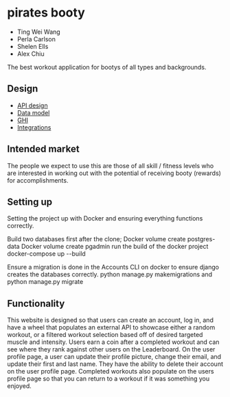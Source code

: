 # pirates booty

* Ting Wei Wang
* Perla Carlson
* Shelen Ells
* Alex Chiu

The best workout application for bootys of all types and backgrounds.
<!-- will revisit -->

## Design

* [API design](docs/apis.md)
* [Data model](docs/data-model.md)
* [GHI](docs/ghi.md)
* [Integrations](docs/integrations.md)

## Intended market
The people we expect to use this are those of all skill / fitness levels who are interested in working out with the potential of receiving booty (rewards) for accomplishments.
<!-- will revisit -->

## Setting up
Setting the project up with Docker and ensuring everything functions correctly. 

Build two databases first after the clone;
Docker volume create postgres-data
Docker volume create pgadmin 
run the build of the docker project
docker-compose up --build 


Ensure a migration is done in the Accounts CLI on docker to ensure django creates the databases correctly. 
python manage.py makemigrations
and 
python manage.py migrate

## Functionality

This website is designed so that users can create an account, log in, and have a wheel that populates an external API to showcase either a random workout, or a filtered workout selection based off of desired targeted muscle and intensity. 
Users earn a coin after a completed workout and can see where they rank against other users on the Leaderboard. 
On the user profile page, a user can update their profile picture, change their email, and update their first and last name. 
They have the ability to delete their account on the user profile page.
Completed workouts also populate on the users profile page so that you can return to a workout if it was something you enjoyed. 





<!-- - designate amount time you have to workout 
  - maybe make this a user input feature only to input time needed to complete
- designate targeted body part(s)
- intensity / sweat rating (maybe make this a user input feature only)
- workout roulette
  - does spin to give you workout for the day

- sign up feature
- log in to store preferences and workout history and give ability to like workouts to repeat or to dislike to never see again
  - when signed in users have the ability to filter (time / body part / intensity)
  - create list / card view for users to peruse workouts w/o needing to spin wheel to randomize
- two free spins for non logged in users
  - no ability to filter workout types -> encourage guests to sign up
- more workouts you do, the more pirates booty you accrue and you can exchange for prizes
  - create personalized tracker for booty based on # of workouts done
  - how do we make it so people can't cheat the system (click on workouts pretend like they've done them? maybe this is thinking too far?) -->

<!-- stretch goals:
- filter out equipment by 
- social aspect
  - able to join groups
  - able to see other friends activity
  - able to congragulate / give thumbs up or something to friends for workouts completed / goals achieved
- import videos
- create prize API
- try to find API that gives random facts about nutrition and workout
- diet / nutrition
- food tracker -->
